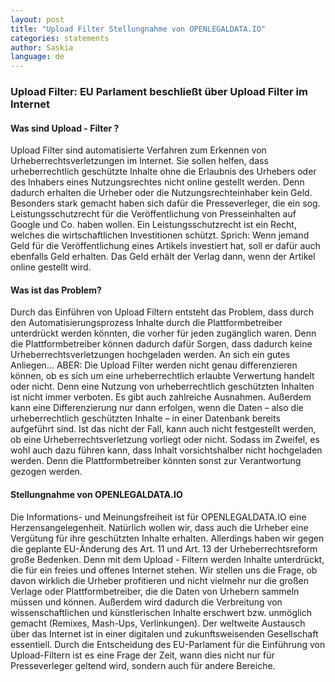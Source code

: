 ```yaml
---
layout: post
title: "Upload Filter Stellungnahme von OPENLEGALDATA.IO"
categories: statements
author: Saskia
language: de
---
```


### Upload Filter: EU Parlament beschließt über Upload Filter im Internet

#### Was sind Upload - Filter ?
Upload Filter sind automatisierte Verfahren zum Erkennen von Urheberrechtsverletzungen im Internet. Sie sollen helfen, dass urheberrechtlich geschützte Inhalte ohne die Erlaubnis des Urhebers oder des Inhabers eines Nutzungsrechtes nicht online gestellt werden. Denn dadurch erhalten die Urheber oder die Nutzungsrechteinhaber kein Geld. 
Besonders stark gemacht haben sich dafür die Presseverleger, die ein sog. Leistungsschutzrecht für die Veröffentlichung von Presseinhalten auf Google und Co. haben wollen. Ein Leistungsschutzrecht ist ein Recht, welches die wirtschaftlichen Investitionen schützt. Sprich: Wenn jemand Geld für die Veröffentlichung eines Artikels investiert hat, soll er dafür auch ebenfalls Geld erhalten. Das Geld erhält der Verlag dann, wenn der Artikel online gestellt wird. 

#### Was ist das Problem?
Durch das Einführen von Upload Filtern entsteht das Problem, dass durch den Automatisierungsprozess Inhalte durch die Plattformbetreiber unterdrückt werden könnten, die vorher für jeden zugänglich waren. Denn die Plattformbetreiber können dadurch dafür Sorgen, dass dadurch keine Urheberrechtsverletzungen hochgeladen werden. An sich ein gutes Anliegen… ABER: 
Die Upload Filter werden nicht genau differenzieren können, ob es sich um eine urheberrechtlich erlaubte Verwertung handelt oder nicht. Denn eine Nutzung von urheberrechtlich geschützten Inhalten ist nicht immer verboten. Es gibt auch zahlreiche Ausnahmen. Außerdem kann eine Differenzierung nur dann erfolgen, wenn die Daten – also die urheberrechtlich geschützten Inhalte – in einer Datenbank bereits aufgeführt sind. Ist das nicht der Fall, kann auch nicht festgestellt werden, ob eine Urheberrechtsverletzung vorliegt oder nicht. Sodass im Zweifel, es wohl auch dazu führen kann, dass Inhalt vorsichtshalber nicht hochgeladen werden. Denn die Plattformbetreiber könnten sonst zur Verantwortung gezogen werden. 

#### Stellungnahme von OPENLEGALDATA.IO
Die Informations- und Meinungsfreiheit ist für OPENLEGALDATA.IO eine Herzensangelegenheit.
Natürlich wollen wir, dass auch die Urheber eine Vergütung für ihre geschützten Inhalte erhalten. 
Allerdings haben wir gegen die geplante EU-Änderung des Art. 11 und Art. 13 der Urheberrechtsreform große Bedenken. Denn mit dem Upload - Filtern werden Inhalte unterdrückt, die für ein freies und offenes Internet stehen.
Wir stellen uns die Frage, ob davon wirklich die Urheber profitieren und nicht vielmehr nur die großen Verlage oder Plattformbetreiber, die die Daten von Urhebern sammeln müssen und können. 
Außerdem wird dadurch die Verbreitung von wissenschaftlichen und künstlerischen Inhalte erschwert bzw. unmöglich gemacht (Remixes, Mash-Ups, Verlinkungen). 
Der weltweite Austausch über das Internet ist in einer digitalen und zukunftsweisenden Gesellschaft essentiell.
Durch die Entscheidung des EU-Parlament für die Einführung von Upload-Filtern ist es eine Frage der Zeit, wann dies nicht nur für Presseverleger geltend wird, sondern auch für andere Bereiche. 
